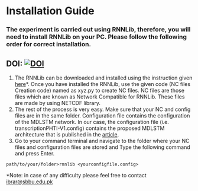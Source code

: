 # Installation Guide

### The experiment is carried out using RNNLib, therefore, you will need to install RNNLib on your PC. Please follow the following order for correct installation.

## DOI: [![DOI](https://zenodo.org/badge/DOI/10.5281/zenodo.10526965.svg)](https://doi.org/10.5281/zenodo.10526965)

1.	The RNNLib can be downloaded and installed using the instruction given [here](https://sourceforge.net/p/rnnl/wiki/Home/)*. Once you have installed the RNNLib, use the given code (NC files Creation code) named as xyz.py to create NC files. NC files are those files which are known as Network Compatible for RNNLib. These files are made by using NETCDF library. 
2.	The rest of the process is very easy. Make sure that your NC and config files are in the same folder.  Configuration file contains the configuration of the MDLSTM network. In our case, the configuration file (i.e. transcriptionPHTI-V1.config) contains the proposed MDLSTM architecture that is published in the [article](https://doi.org/10.5281/zenodo.10526965).
3.	Go to your command terminal and navigate to the folder where your NC files and configuration files are stored and Type the following command and press Enter.

`path/to/your/folder>rnnlib <yourconfigfile.config>` 

*Note: in case of any difficulty please feel free to contact ibrar@sbbu.edu.pk
